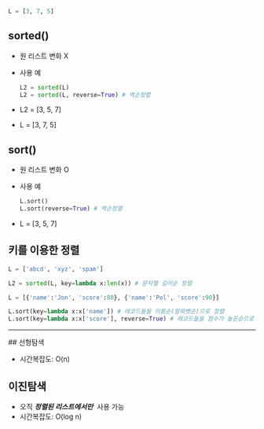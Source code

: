```python
L = [3, 7, 5]
```

## sorted()

- 원 리스트 변화 X
- 사용 예

  ```python
  L2 = sorted(L)
  L2 = sorted(L, reverse=True) # 역순정렬
  ```

- L2 = [3, 5, 7]
- L = [3, 7, 5]

## sort()

- 원 리스트 변화 O
- 사용 예

  ```python
  L.sort()
  L.sort(reverse=True) # 역순정렬
  ```

- L = [3, 5, 7]

## 키를 이용한 정렬

```python
L = ['abcd', 'xyz', 'spam']

L2 = sorted(L, key=lambda x:len(x)) # 문자열 길이순 정렬
```

```python
L = [{'name':'Jon', 'score':80}, {'name':'Pol', 'score':90}]

L.sort(key=lambda x:x['name']) # 레코드들을 이름순(알파벳순)으로 정렬
L.sort(key=lambda x:x['score'], reverse=True) # 레코드들을 점수가 높은순으로 정렬
```

<hr>
## 선형탐색

- 시간복잡도: O(n)

## 이진탐색

- 오직 _**정렬된 리스트에서만**_ &nbsp;사용 가능
- 시간복잡도: O(log n)

